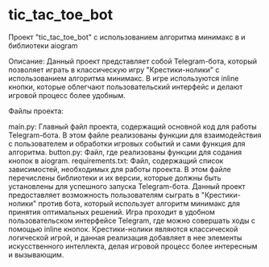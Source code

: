 # tic_tac_toe_bot
Проект "tic_tac_toe_bot" с использованием алгоритма минимакс в и библиотеки aiogram

Описание:
Данный проект представляет собой Telegram-бота, который позволяет играть в классическую игру "Крестики-нолики" с использованием алгоритма минимакс. В игре используются inline кнопки, которые облегчают пользовательский интерфейс и делают игровой процесс более удобным.

Файлы проекта:

main.py: Главный файл проекта, содержащий основной код для работы Telegram-бота. В этом файле реализованы функции для взаимодействия с пользователем и обработки игровых событий и сами функция для алгоритма.
button.py: Файл, где реализованы функции для содания кнопок в aiogram.
requirements.txt: Файл, содержащий список зависимостей, необходимых для работы проекта. В этом файле перечислены библиотеки и их версии, которые должны быть установлены для успешного запуска Telegram-бота.
Данный проект предоставляет возможность пользователям сыграть в "Крестики-нолики" против бота, который использует алгоритм минимакс для принятия оптимальных решений. Игра проходит в удобном пользовательском интерфейсе Telegram, где можно совершать ходы с помощью inline кнопок. Крестики-нолики являются классической логической игрой, и данная реализация добавляет в нее элементы искусственного интеллекта, делая игровой процесс более интересным и вызывающим.
